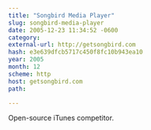 ```yaml
---
title: "Songbird Media Player"
slug: songbird-media-player
date: 2005-12-23 11:34:52 -0600
category: 
external-url: http://getsongbird.com
hash: e3e639dfcb5717c450f8fc10b943ea10
year: 2005
month: 12
scheme: http
host: getsongbird.com
path: 

---
```


Open-source iTunes competitor.
